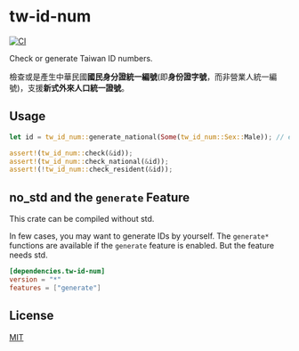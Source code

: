 tw-id-num
==========

[![CI](https://github.com/magiclen/rust-tw-id-num/actions/workflows/ci.yml/badge.svg)](https://github.com/magiclen/rust-tw-id-num/actions/workflows/ci.yml)

Check or generate Taiwan ID numbers.

檢查或是產生中華民國**國民身分證統一編號**(即**身份證字號**，而非營業人統一編號)，支援**新式外來人口統一證號**。

## Usage

```rust
let id = tw_id_num::generate_national(Some(tw_id_num::Sex::Male)); // e.g. "A123456789"

assert!(tw_id_num::check(&id));
assert!(tw_id_num::check_national(&id));
assert!(!tw_id_num::check_resident(&id));
```

## no_std and the `generate` Feature

This crate can be compiled without std.

In few cases, you may want to generate IDs by yourself. The `generate*` functions are available if the `generate` feature is enabled. But the feature needs std.

```toml
[dependencies.tw-id-num]
version = "*"
features = ["generate"]
```

## License

[MIT](LICENSE)